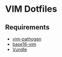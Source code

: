 VIM Dotfiles
========

## Requirements

* [vim-pathogen](https://github.com/tpope/vim-pathogen)
* [base16-vim](https://github.com/chriskempson/base16-vim)
* [Vundle](https://github.com/gmarik/Vundle.vim)
